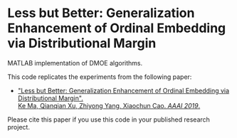 # Less but Better: Generalization Enhancement of Ordinal Embedding via Distributional Margin

MATLAB implementation of DMOE algorithms.

This code replicates the experiments from the following paper:

- ["Less but Better: Generalization Enhancement of Ordinal Embedding via Distributional Margin".<br>Ke Ma, Qianqian Xu, Zhiyong Yang, Xiaochun Cao. _AAAI 2019_.](http://arxiv.org/abs/1812.01939)

Please cite this paper if you use this code in your published research project.
